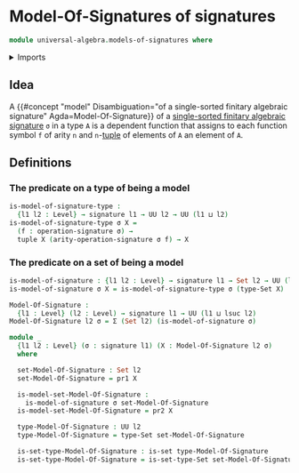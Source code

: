 # Model-Of-Signatures of signatures

```agda
module universal-algebra.models-of-signatures where
```

<details><summary>Imports</summary>

```agda
open import foundation.action-on-identifications-functions
open import foundation.dependent-pair-types
open import foundation.function-extensionality
open import foundation.sets
open import foundation.structure-identity-principle
open import foundation.universe-levels

open import foundation-core.cartesian-product-types
open import foundation-core.dependent-identifications
open import foundation-core.equality-dependent-pair-types
open import foundation-core.equivalences
open import foundation-core.function-types
open import foundation-core.homotopies
open import foundation-core.identity-types
open import foundation-core.propositions
open import foundation-core.torsorial-type-families

open import lists.functoriality-tuples
open import lists.tuples

open import universal-algebra.signatures
```

</details>

## Idea

A
{{#concept "model" Disambiguation="of a single-sorted finitary algebraic signature" Agda=Model-Of-Signature}}
of a
[single-sorted finitary algebraic signature](universal-algebra.signatures.md)
`σ` in a type `A` is a dependent function that assigns to each function symbol
`f` of arity `n` and `n`-[tuple](lists.tuples.md) of elements of `A` an element
of `A`.

## Definitions

### The predicate on a type of being a model

```agda
is-model-of-signature-type :
  {l1 l2 : Level} → signature l1 → UU l2 → UU (l1 ⊔ l2)
is-model-of-signature-type σ X =
  (f : operation-signature σ) →
  tuple X (arity-operation-signature σ f) → X
```

### The predicate on a set of being a model

```agda
is-model-of-signature : {l1 l2 : Level} → signature l1 → Set l2 → UU (l1 ⊔ l2)
is-model-of-signature σ X = is-model-of-signature-type σ (type-Set X)
```

```agda
Model-Of-Signature :
  {l1 : Level} (l2 : Level) → signature l1 → UU (l1 ⊔ lsuc l2)
Model-Of-Signature l2 σ = Σ (Set l2) (is-model-of-signature σ)

module _
  {l1 l2 : Level} (σ : signature l1) (X : Model-Of-Signature l2 σ)
  where

  set-Model-Of-Signature : Set l2
  set-Model-Of-Signature = pr1 X

  is-model-set-Model-Of-Signature :
    is-model-of-signature σ set-Model-Of-Signature
  is-model-set-Model-Of-Signature = pr2 X

  type-Model-Of-Signature : UU l2
  type-Model-Of-Signature = type-Set set-Model-Of-Signature

  is-set-type-Model-Of-Signature : is-set type-Model-Of-Signature
  is-set-type-Model-Of-Signature = is-set-type-Set set-Model-Of-Signature
```
